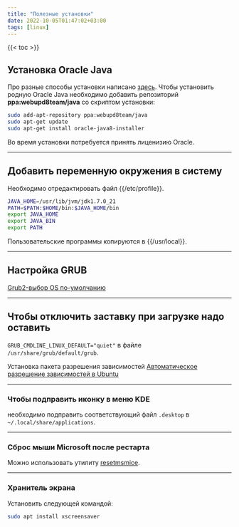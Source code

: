 ```yaml
---
title: "Полезные установки"
date: 2022-10-05T01:47:02+03:00
tags: [linux]
---
```


{{< toc >}}

## Установка Oracle Java

Про разные способы установки написано [здесь](http://help.ubuntu.ru/wiki/java).
Чтобы установить родную Oracle Java необходимо добавить репозиторий **ppa:webupd8team/java** со скриптом установки:

```bash
sudo add-apt-repository ppa:webupd8team/java
sudo apt-get update
sudo apt-get install oracle-java8-installer
```

Во время установки потребуется принять лиценизию Oracle.

------

## Добавить переменную окружения в систему

Необходимо отредактировать файл {{/etc/profile}}.

```bash
JAVA_HOME=/usr/lib/jvm/jdk1.7.0_21
PATH=$PATH:$HOME/bin:$JAVA_HOME/bin
export JAVA_HOME
export JAVA_BIN
export PATH
```

Пользовательские программы копируются в {{/usr/local}}.

------

## Настройка GRUB

[Grub2-выбор OS по-умолчанию](http://ubuntologia.ru/blog/system/116.html)

------

## Чтобы отключить заставку при загрузке надо оставить

`GRUB_CMDLINE_LINUX_DEFAULT="quiet"`
в файле `/usr/share/grub/default/grub`.

Установка пакета разрешения зависимостей [Автоматическое разрешение зависимостей в Ubuntu](http://yahnev.ru/?p=2832)

------

### Чтобы подправить иконку в меню KDE

необходимо подправить соответствующий файл `.desktop` в `~/.local/share/applications`.

------

### Сброс мыши Microsoft после рестарта

Можно использовать утилиту [resetmsmice](https://sourceforge.net/projects/resetmsmice).

------

### Хранитель экрана

Установить следующей командой:

```bash
sudo apt install xscreensaver
```
